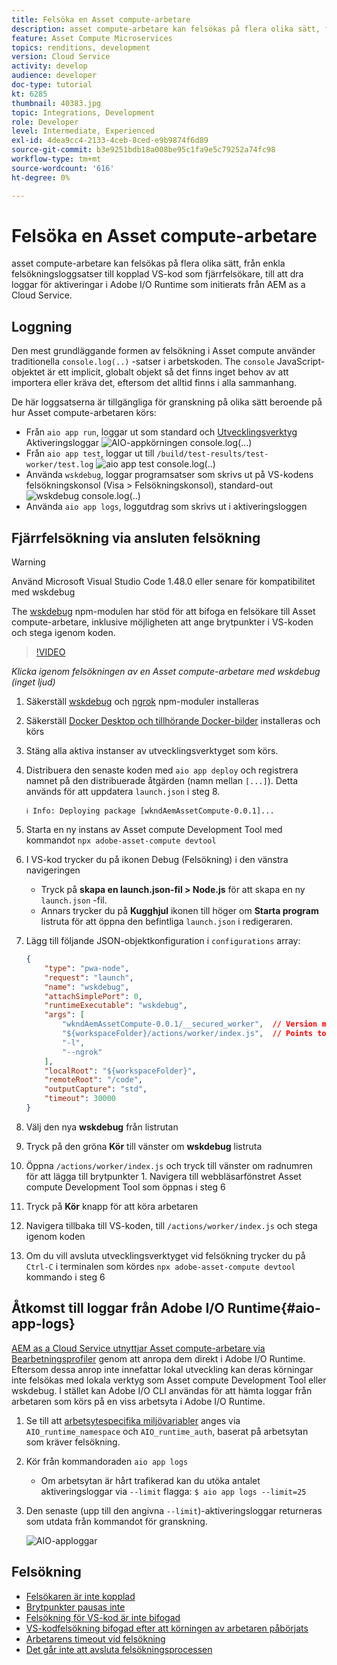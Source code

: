 ```yaml
---
title: Felsöka en Asset compute-arbetare
description: asset compute-arbetare kan felsökas på flera olika sätt, från enkla felsökningsloggsatser till kopplad VS-kod som fjärrfelsökare, till att dra loggar för aktiveringar i Adobe I/O Runtime som initierats från AEM as a Cloud Service.
feature: Asset Compute Microservices
topics: renditions, development
version: Cloud Service
activity: develop
audience: developer
doc-type: tutorial
kt: 6285
thumbnail: 40383.jpg
topic: Integrations, Development
role: Developer
level: Intermediate, Experienced
exl-id: 4dea9cc4-2133-4ceb-8ced-e9b9874f6d89
source-git-commit: b3e9251bdb18a008be95c1fa9e5c79252a74fc98
workflow-type: tm+mt
source-wordcount: '616'
ht-degree: 0%

---
```


# Felsöka en Asset compute-arbetare

asset compute-arbetare kan felsökas på flera olika sätt, från enkla felsökningsloggsatser till kopplad VS-kod som fjärrfelsökare, till att dra loggar för aktiveringar i Adobe I/O Runtime som initierats från AEM as a Cloud Service.

## Loggning

Den mest grundläggande formen av felsökning i Asset compute använder traditionella `console.log(..)` -satser i arbetskoden. The `console` JavaScript-objektet är ett implicit, globalt objekt så det finns inget behov av att importera eller kräva det, eftersom det alltid finns i alla sammanhang.

De här loggsatserna är tillgängliga för granskning på olika sätt beroende på hur Asset compute-arbetaren körs:

+ Från `aio app run`, loggar ut som standard och [Utvecklingsverktyg](../develop/development-tool.md) Aktiveringsloggar
   ![AIO-appkörningen console.log(...)](./assets/debug/console-log__aio-app-run.png)
+ Från `aio app test`, loggar ut till `/build/test-results/test-worker/test.log`
   ![aio app test console.log(..)](./assets/debug/console-log__aio-app-test.png)
+ Använda `wskdebug`, loggar programsatser som skrivs ut på VS-kodens felsökningskonsol (Visa > Felsökningskonsol), standard-out
   ![wskdebug console.log(..)](./assets/debug/console-log__wskdebug.png)
+ Använda `aio app logs`, loggutdrag som skrivs ut i aktiveringsloggen

## Fjärrfelsökning via ansluten felsökning

>[!WARNING]
>
>Använd Microsoft Visual Studio Code 1.48.0 eller senare för kompatibilitet med wskdebug

The [wskdebug](https://www.npmjs.com/package/@openwhisk/wskdebug) npm-modulen har stöd för att bifoga en felsökare till Asset compute-arbetare, inklusive möjligheten att ange brytpunkter i VS-koden och stega igenom koden.

>[!VIDEO](https://video.tv.adobe.com/v/40383?quality=12&learn=on)

_Klicka igenom felsökningen av en Asset compute-arbetare med wskdebug (inget ljud)_

1. Säkerställ [wskdebug](../set-up/development-environment.md#wskdebug) och [ngrok](../set-up/development-environment.md#ngork) npm-moduler installeras
1. Säkerställ [Docker Desktop och tillhörande Docker-bilder](../set-up/development-environment.md#docker) installeras och körs
1. Stäng alla aktiva instanser av utvecklingsverktyget som körs.
1. Distribuera den senaste koden med `aio app deploy`  och registrera namnet på den distribuerade åtgärden (namn mellan `[...]`). Detta används för att uppdatera `launch.json` i steg 8.

   ```
   ℹ Info: Deploying package [wkndAemAssetCompute-0.0.1]...
   ```


1. Starta en ny instans av Asset compute Development Tool med kommandot `npx adobe-asset-compute devtool`
1. I VS-kod trycker du på ikonen Debug (Felsökning) i den vänstra navigeringen
   + Tryck på __skapa en launch.json-fil > Node.js__ för att skapa en ny `launch.json` -fil.
   + Annars trycker du på __Kugghjul__ ikonen till höger om __Starta program__ listruta för att öppna den befintliga `launch.json` i redigeraren.
1. Lägg till följande JSON-objektkonfiguration i `configurations` array:

   ```json
   {
       "type": "pwa-node",
       "request": "launch",
       "name": "wskdebug",
       "attachSimplePort": 0,
       "runtimeExecutable": "wskdebug",
       "args": [
           "wkndAemAssetCompute-0.0.1/__secured_worker",  // Version must match your Asset Compute worker's version
           "${workspaceFolder}/actions/worker/index.js",  // Points to your worker
           "-l",
           "--ngrok"
       ],
       "localRoot": "${workspaceFolder}",
       "remoteRoot": "/code",
       "outputCapture": "std",
       "timeout": 30000
   }
   ```

1. Välj den nya __wskdebug__ från listrutan
1. Tryck på den gröna __Kör__ till vänster om __wskdebug__ listruta
1. Öppna `/actions/worker/index.js` och tryck till vänster om radnumren för att lägga till brytpunkter 1. Navigera till webbläsarfönstret Asset compute Development Tool som öppnas i steg 6
1. Tryck på __Kör__ knapp för att köra arbetaren
1. Navigera tillbaka till VS-koden, till `/actions/worker/index.js` och stega igenom koden
1. Om du vill avsluta utvecklingsverktyget vid felsökning trycker du på `Ctrl-C` i terminalen som kördes `npx adobe-asset-compute devtool` kommando i steg 6

## Åtkomst till loggar från Adobe I/O Runtime{#aio-app-logs}

[AEM as a Cloud Service utnyttjar Asset compute-arbetare via Bearbetningsprofiler](../deploy/processing-profiles.md) genom att anropa dem direkt i Adobe I/O Runtime. Eftersom dessa anrop inte innefattar lokal utveckling kan deras körningar inte felsökas med lokala verktyg som Asset compute Development Tool eller wskdebug. I stället kan Adobe I/O CLI användas för att hämta loggar från arbetaren som körs på en viss arbetsyta i Adobe I/O Runtime.

1. Se till att [arbetsytespecifika miljövariabler](../deploy/runtime.md) anges via `AIO_runtime_namespace` och `AIO_runtime_auth`, baserat på arbetsytan som kräver felsökning.
1. Kör från kommandoraden `aio app logs`
   + Om arbetsytan är hårt trafikerad kan du utöka antalet aktiveringsloggar via `--limit` flagga:
      `$ aio app logs --limit=25`
1. Den senaste (upp till den angivna `--limit`)-aktiveringsloggar returneras som utdata från kommandot för granskning.

   ![AIO-apploggar](./assets/debug/aio-app-logs.png)

## Felsökning

+ [Felsökaren är inte kopplad](../troubleshooting.md#debugger-does-not-attach)
+ [Brytpunkter pausas inte](../troubleshooting.md#breakpoints-no-pausing)
+ [Felsökning för VS-kod är inte bifogad](../troubleshooting.md#vs-code-debugger-not-attached)
+ [VS-kodfelsökning bifogad efter att körningen av arbetaren påbörjats](../troubleshooting.md#vs-code-debugger-attached-after-worker-execution-began)
+ [Arbetarens timeout vid felsökning](../troubleshooting.md#worker-times-out-while-debugging)
+ [Det går inte att avsluta felsökningsprocessen](../troubleshooting.md#cannot-terminate-debugger-process)
